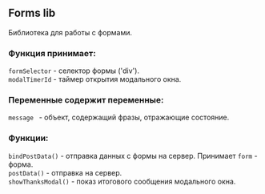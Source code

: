## Forms lib

Библиотека для работы с формами.<br>

### Функция принимает:
`formSelector` - селектор формы ('div').<br>
`modalTimerId` - таймер открытия модального окна.<br>

### Переменные содержит переменные:
`message ` - объект, содержащий фразы, отражающие состояние.<br>


### Функции:
`bindPostData()` - отправка данных с формы на сервер. Принимает `form` - форма.<br>
`postData()` - отправка на сервер.<br>
`showThanksModal()` - показ итогового сообщения модального окна.<br>


